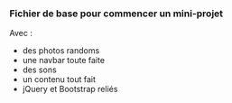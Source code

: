 ### Fichier de base pour commencer un mini-projet 

Avec : 
* des photos randoms
* une navbar toute faite
* des sons
* un contenu tout fait
* jQuery et Bootstrap reliés
